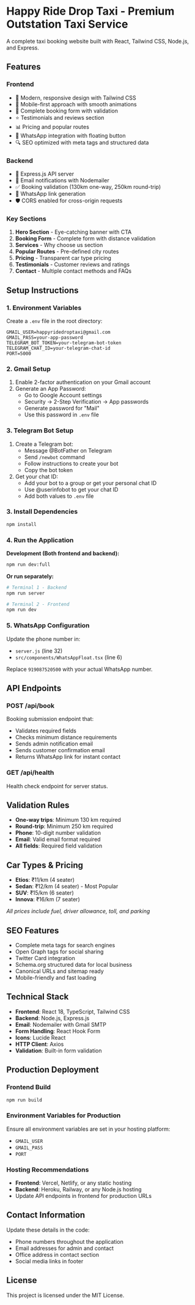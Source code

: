 # Happy Ride Drop Taxi - Premium Outstation Taxi Service

A complete taxi booking website built with React, Tailwind CSS, Node.js, and Express.

## Features

### Frontend
- 🎨 Modern, responsive design with Tailwind CSS
- 📱 Mobile-first approach with smooth animations
- 🚕 Complete booking form with validation
- ⭐ Testimonials and reviews section
- 📊 Pricing and popular routes
- 💬 WhatsApp integration with floating button
- 🔍 SEO optimized with meta tags and structured data

### Backend
- 🚀 Express.js API server
- 📧 Email notifications with Nodemailer
- ✅ Booking validation (130km one-way, 250km round-trip)
- 💬 WhatsApp link generation
- 🛡️ CORS enabled for cross-origin requests

### Key Sections
1. **Hero Section** - Eye-catching banner with CTA
2. **Booking Form** - Complete form with distance validation
3. **Services** - Why choose us section
4. **Popular Routes** - Pre-defined city routes
5. **Pricing** - Transparent car type pricing
6. **Testimonials** - Customer reviews and ratings
7. **Contact** - Multiple contact methods and FAQs

## Setup Instructions

### 1. Environment Variables
Create a `.env` file in the root directory:

```env
GMAIL_USER=happyridedroptaxi@gmail.com
GMAIL_PASS=your-app-password
TELEGRAM_BOT_TOKEN=your-telegram-bot-token
TELEGRAM_CHAT_ID=your-telegram-chat-id
PORT=5000
```

### 2. Gmail Setup
1. Enable 2-factor authentication on your Gmail account
2. Generate an App Password:
   - Go to Google Account settings
   - Security → 2-Step Verification → App passwords
   - Generate password for "Mail"
   - Use this password in `.env` file

### 3. Telegram Bot Setup
1. Create a Telegram bot:
   - Message @BotFather on Telegram
   - Send `/newbot` command
   - Follow instructions to create your bot
   - Copy the bot token
2. Get your chat ID:
   - Add your bot to a group or get your personal chat ID
   - Use @userinfobot to get your chat ID
   - Add both values to `.env` file

### 3. Install Dependencies
```bash
npm install
```

### 4. Run the Application

**Development (Both frontend and backend):**
```bash
npm run dev:full
```

**Or run separately:**
```bash
# Terminal 1 - Backend
npm run server

# Terminal 2 - Frontend
npm run dev
```

### 5. WhatsApp Configuration
Update the phone number in:
- `server.js` (line 32)
- `src/components/WhatsAppFloat.tsx` (line 6)

Replace `919087520500` with your actual WhatsApp number.

## API Endpoints

### POST /api/book
Booking submission endpoint that:
- Validates required fields
- Checks minimum distance requirements
- Sends admin notification email
- Sends customer confirmation email
- Returns WhatsApp link for instant contact

### GET /api/health
Health check endpoint for server status.

## Validation Rules

- **One-way trips**: Minimum 130 km required
- **Round-trip**: Minimum 250 km required
- **Phone**: 10-digit number validation
- **Email**: Valid email format required
- **All fields**: Required field validation

## Car Types & Pricing

- **Etios**: ₹11/km (4 seater)
- **Sedan**: ₹12/km (4 seater) - Most Popular
- **SUV**: ₹15/km (6 seater)
- **Innova**: ₹16/km (7 seater)

*All prices include fuel, driver allowance, toll, and parking*

## SEO Features

- Complete meta tags for search engines
- Open Graph tags for social sharing
- Twitter Card integration
- Schema.org structured data for local business
- Canonical URLs and sitemap ready
- Mobile-friendly and fast loading

## Technical Stack

- **Frontend**: React 18, TypeScript, Tailwind CSS
- **Backend**: Node.js, Express.js
- **Email**: Nodemailer with Gmail SMTP
- **Form Handling**: React Hook Form
- **Icons**: Lucide React
- **HTTP Client**: Axios
- **Validation**: Built-in form validation

## Production Deployment

### Frontend Build
```bash
npm run build
```

### Environment Variables for Production
Ensure all environment variables are set in your hosting platform:
- `GMAIL_USER`
- `GMAIL_PASS`
- `PORT`

### Hosting Recommendations
- **Frontend**: Vercel, Netlify, or any static hosting
- **Backend**: Heroku, Railway, or any Node.js hosting
- Update API endpoints in frontend for production URLs

## Contact Information

Update these details in the code:
- Phone numbers throughout the application
- Email addresses for admin and contact
- Office address in contact section
- Social media links in footer

## License

This project is licensed under the MIT License.